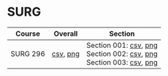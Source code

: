 # SURG

| Course | Overall | Section |
| ------ | ------- | ------- |
| SURG 296 | [csv](https://github.com/UCSD-Historical-Enrollment-Data/2025Spring/blob/main/overall/SURG%20296.csv), [png](https://raw.githubusercontent.com/UCSD-Historical-Enrollment-Data/2025Spring/main/plot_overall/SURG%20296.png) | Section 001: [csv](https://github.com/UCSD-Historical-Enrollment-Data/2025Spring/blob/main/section/SURG%20296_001.csv), [png](https://raw.githubusercontent.com/UCSD-Historical-Enrollment-Data/2025Spring/main/plot_section/SURG%20296_001.png)<br>Section 002: [csv](https://github.com/UCSD-Historical-Enrollment-Data/2025Spring/blob/main/section/SURG%20296_002.csv), [png](https://raw.githubusercontent.com/UCSD-Historical-Enrollment-Data/2025Spring/main/plot_section/SURG%20296_002.png)<br>Section 003: [csv](https://github.com/UCSD-Historical-Enrollment-Data/2025Spring/blob/main/section/SURG%20296_003.csv), [png](https://raw.githubusercontent.com/UCSD-Historical-Enrollment-Data/2025Spring/main/plot_section/SURG%20296_003.png) |
